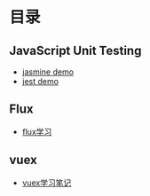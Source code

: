 # 目录
## JavaScript Unit Testing
- [jasmine demo](https://github.com/fcaiqing/blog/tree/master/js-test/jasmine-demo)
- [jest demo](https://github.com/fcaiqing/blog/tree/master/js-test/jest-demo)

## Flux
- [flux学习](./flux-notes)

## vuex
- [vuex学习笔记](https://github.com/fcaiqing/vuex-notes)
